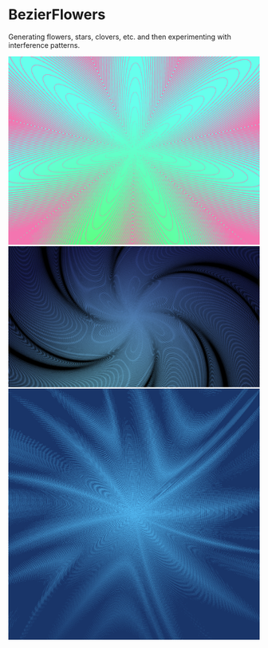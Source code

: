 # BezierFlowers
Generating flowers, stars, clovers, etc. and then experimenting with interference patterns.

![Bezier Flower](https://raw.githubusercontent.com/danielgm/BezierFlowers/master/BezierFlowerApp/render.png)
![Bezier Flower Inteference Pattern](https://raw.githubusercontent.com/danielgm/BezierFlowers/master/InterferenceApp/render.png)
![Bezier Flower Inteference Pattern Animation](https://raw.githubusercontent.com/danielgm/BezierFlowers/master/AnimationApp/render.png)
